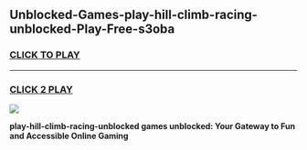 
## Unblocked-Games-play-hill-climb-racing-unblocked-Play-Free-s3oba
<h3>
<a href="https://premium76.site?title=play-hill-climb-racing-unblocked&ref=23A">CLICK TO PLAY</a></h3>
<hr>

<h3>
<a href="https://premium76.site?title=play-hill-climb-racing-unblocked&ref=23A">CLICK 2 PLAY</a>
  
</h3>

<a href="https://premium76.site?title=play-hill-climb-racing-unblocked&ref=23A"><img src="https://clearcache.store/games.png"></a>


**play-hill-climb-racing-unblocked games unblocked: Your Gateway to Fun and Accessible Online Gaming**
